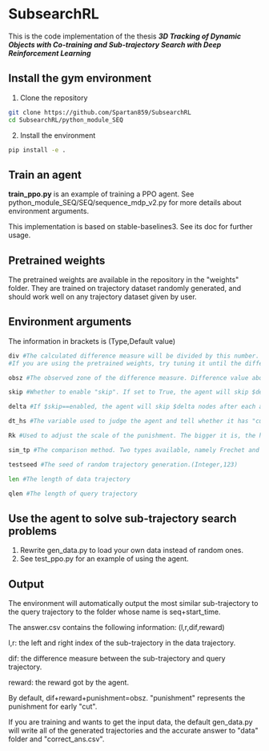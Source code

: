 # SubsearchRL

This is the code implementation of the thesis ***3D Tracking of Dynamic Objects with Co-training and Sub-trajectory Search with Deep Reinforcement Learning***

## Install the gym environment

1. Clone the repository

```bash
git clone https://github.com/Spartan859/SubsearchRL
cd SubsearchRL/python_module_SEQ
```

2. Install the environment
```bash
pip install -e .
```

## Train an agent
**train_ppo.py** is an example of training a PPO agent.
See python_module_SEQ/SEQ/sequence_mdp_v2.py for more details about environment arguments.

This implementation is based on stable-baselines3. See its doc for further usage.

## Pretrained weights
The pretrained weights are available in the repository in the "weights" folder.
They are trained on trajectory dataset randomly generated, and should work well on any trajectory dataset given by user.

## Environment arguments
The information in brackets is (Type,Default value)
```python
div #The calculated difference measure will be divided by this number. (Float,1)
#If you are using the pretrained weights, try tuning it until the difference measure is in the interval of (10,100).

obsz #The observed zone of the difference measure. Difference value above this number won't be taken into account. (Integer,300)

skip #Whether to enable "skip". If set to True, the agent will skip $delta nodes after each action. (Boolean,False)

delta #If $skip==enabled, the agent will skip $delta nodes after each action. (Integer,4)

dt_hs #The variable used to judge the agent and tell whether it has "cut" the sequence too soon. See the paper for further details (Integer,5)

Rk #Used to adjust the scale of the punishment. The bigger it is, the harder the agent will be punished for early "cut". (Float,0.1)

sim_tp #The comparison method. Two types available, namely Frechet and DTW. More can be added manually. (String,"Frechet")

testseed #The seed of random trajectory generation.(Integer,123)

len #The length of data trajectory

qlen #The length of query trajectory
```

## Use the agent to solve sub-trajectory search problems
1. Rewrite gen_data.py to load your own data instead of random ones.
2. See test_ppo.py for an example of using the agent.

## Output
The environment will automatically output the most similar sub-trajectory to the query trajectory to the folder whose name is seq+start_time.

The answer.csv contains the following information:
(l,r,dif,reward)

l,r: the left and right index of the sub-trajectory in the data trajectory.

dif: the difference measure between the sub-trajectory and query trajectory.

reward: the reward got by the agent.

By default, dif+reward+punishment=obsz.
"punishment" represents the punishment for early "cut".

If you are training and wants to get the input data, the default gen_data.py will write all of the generated trajectories and the accurate answer to "data" folder and "correct_ans.csv".




